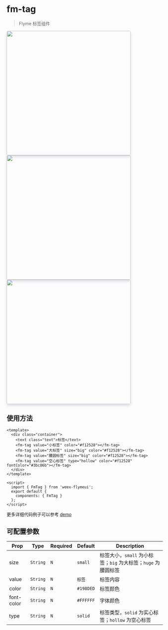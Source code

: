 # fm-tag

> Flyme 标签组件

<img src="http://image.res.meizu.com/image/flyme-icon/3c0b992065fe4e0685b9dc333fde23baz" width=400 style="box-shadow: 0 5px 10px 0 #d9dce3;    border-radius: 4px;" />
<img src="http://image.res.meizu.com/image/flyme-icon/7561f20591d64effb3aa3d22f9b4e4e9z" width=400 style="box-shadow: 0 5px 10px 0 #d9dce3;    border-radius: 4px;" />
<img src="http://image.res.meizu.com/image/flyme-icon/b102f6ce3cd84cf8abf06835329a2eabz" width=400 style="box-shadow: 0 5px 10px 0 #d9dce3;    border-radius: 4px;" />

## 使用方法
```vue
<template>
  <div class="container">
    <text class="text">标签</text>
    <fm-tag value="小标签" color="#f12528"></fm-tag>
    <fm-tag value="大标签" size="big" color="#f12528"></fm-tag>
    <fm-tag value="腰圆标签" size="big" color="#f12528"></fm-tag>
    <fm-tag value="空心标签" type="hollow" color="#f12528" fontColor="#3bc06b"></fm-tag>
  </div>
</template>

<script>
  import { FmTag } from 'weex-flymeui';
  export default {
    components: { FmTag }
  };
</script>
```

更多详细代码例子可以参考 [demo](https://github.com/Yanjiie/weex-flymeui/blob/master/example/component/tag/index.vue)

## 可配置参数
| Prop | Type | Required | Default | Description |
|-------------|------------|--------|-----|-----|
| size | `String` |`N`| `small` | 标签大小，`small` 为小标签；`big` 为大标签；`huge` 为腰圆标签 |
| value | `String` |`N`| `标签` | 标签内容 |
| color | `String` |`N`| `#198DED` | 标签颜色 |
| font-color | `String` |`N`| `#FFFFFF` | 字体颜色 |
| type | `String` |`N`| `solid` | 标签类型，`solid` 为实心标签；`hollow` 为空心标签 |
